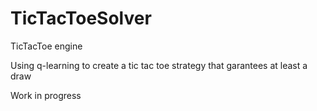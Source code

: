 # TicTacToeSolver
TicTacToe engine

Using q-learning to create a tic tac toe strategy that garantees at least a draw

Work in progress
